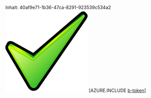 Inhalt: 40af9e71-1b36-47ca-8291-923539c534a2![Bild](d8702c04-475e-40ff-9081-3fdd1ee72741.png)
[AZURE.INCLUDE [b-token](1310f156-f7fa-4a34-aaaf-99613248d11e.md)]
